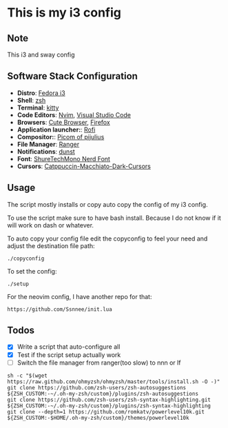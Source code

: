 # This is my i3 config

## Note
This i3 and sway config
## Software Stack Configuration
- **Distro**: [Fedora i3](https://fedoraproject.org/spins/)
- **Shell**: [zsh](https://www.zsh.org/)
- **Terminal**: [kitty](https://sw.kovidgoyal.net/kitty/)
- **Code Editors**: [Nvim](https://github.com/neovim/neovim), [Visual Studio Code ](https://code.visualstudio.com/)
- **Browsers**: [Cute Browser](https://brave.com/), [Firefox]()
- **Application launcher:**: [Rofi](https://github.com/davatorium/rofi)
- **Compositor:**: [Picom of pijulius](https://github.com/pijulius/picom)
- **File Manager**: [Ranger](https://github.com/ranger/ranger)
- **Notifications**: [dunst](https://github.com/dunst-project/dunst)
- **Font**: [ShureTechMono Nerd Font](https://www.nerdfonts.com/font-downloads)
- **Cursors**: [Catppuccin-Macchiato-Dark-Cursors](https://github.com/catppuccin/cursors)


## Usage
The script mostly installs or copy auto copy the config of my i3 config.

To use the script make sure to have bash install. Because I do not know if it
will work on dash or whatever.

To auto copy your config file edit the copyconfig to feel your need and adjust
the destination file path:

```shell
./copyconfig
```

To set the config:
```shell
./setup
```

For the neovim config, I have another repo for that:
```
https://github.com/Ssnnee/init.lua
```

## Todos
- [x] Write a script that auto-configure all
- [x] Test if the script setup actually work
- [ ] Switch the file manager from ranger(too slow) to nnn or lf
```shell
sh -c "$(wget https://raw.github.com/ohmyzsh/ohmyzsh/master/tools/install.sh -O -)"
git clone https://github.com/zsh-users/zsh-autosuggestions ${ZSH_CUSTOM:-~/.oh-my-zsh/custom}/plugins/zsh-autosuggestions
git clone https://github.com/zsh-users/zsh-syntax-highlighting.git ${ZSH_CUSTOM:-~/.oh-my-zsh/custom}/plugins/zsh-syntax-highlighting
git clone --depth=1 https://github.com/romkatv/powerlevel10k.git ${ZSH_CUSTOM:-$HOME/.oh-my-zsh/custom}/themes/powerlevel10k
```

